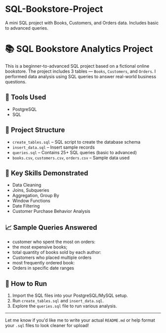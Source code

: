# SQL-Bookstore-Project
A mini SQL project with Books, Customers, and Orders data. Includes basic to advanced queries.
# 📚 SQL Bookstore Analytics Project

This is a beginner-to-advanced SQL project based on a fictional online bookstore. The project includes 3 tables — `Books`, `Customers`, and `Orders`. I performed data analysis using SQL queries to answer real-world business questions.

## 🔧 Tools Used
- PostgreSQL
- SQL

## 📂 Project Structure
- `create_tables.sql` – SQL script to create the database schema
- `insert_data.sql` – Insert sample records
- `queries.sql` – Contains 25+ SQL queries (basic to advanced)
- `books.csv`, `customers.csv`, `orders.csv` – Sample data used

## 🧠 Key Skills Demonstrated
- Data Cleaning
- Joins, Subqueries
- Aggregation, Group By
- Window Functions
- Date Filtering
- Customer Purchase Behavior Analysis

## 📈 Sample Queries Answered
- customer who spent the most on orders:
- the most expensive books;
- total quantity of books sold by each author:
- Customers who placed multiple orders
- most frequently ordered book:
- Orders in specific date ranges

## 🚀 How to Run
1. Import the SQL files into your PostgreSQL/MySQL setup.
2. Run `create_tables.sql` and `insert_data.sql`.
3. Explore the `queries.sql` file to run various analysis.

---

Let me know if you'd like me to write your actual `README.md` or help format your `.sql` files to look cleaner for upload!

